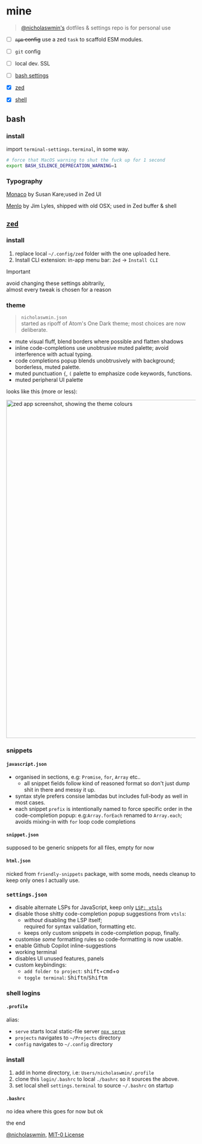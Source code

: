 # mine

> [@nicholaswmin's][nicholaswmin] dotfiles & settings
> repo is for personal use


- [ ] ~~`npm` config~~ use a zed `task` to scaffold ESM modules.
- [ ] `git` config
- [ ] local dev. SSL
- [ ] [bash settings](#bash)
- [x] [zed](#zed)
- [x] [shell](#shell-logins)


## bash

### install 

import `terminal-settings.terminal`, in some way.

```bash
# force that MacOS warning to shut the fuck up for 1 second
export BASH_SILENCE_DEPRECATION_WARNING=1
```

### Typography

[Monaco][monaco] by Susan Kare;used in Zed UI  

[Menlo][menlo] by Jim Lyles, shipped with old OSX; used in Zed buffer & shell


## [`zed`][zed]

### install 

1. replace local `~/.config/zed` folder with the one uploaded here.
2. Install CLI extension: in-app menu bar: `Zed` -> `Install CLI` 

> [!IMPORTANT]   
> avoid changing these settings abitrarily,   
> almost every tweak is chosen for a reason

### theme 

> `nicholaswmin.json`  
> started as ripoff of Atom's One Dark theme; most choices are now deliberate.

- mute visual fluff, blend borders where possible and flatten shadows
- inline code-completions use unobtrusive muted palette; avoid interference
  with actual typing.
- code completions popup blends unobtrusively with background; borderless, 
  muted palette.
- muted punctuation `{`, `(` palette to emphasize code keywords, functions.
- muted peripheral UI palette

looks like this (more or less):

<img width="900" alt="zed app screenshot, showing the theme colours" src="https://github.com/user-attachments/assets/273cc94f-52d8-4cfb-b973-4ff775c6f62c" />

### snippets

#### `javascript.json` 

- organised in sections, e.g: `Promise`, `for`, `Array` etc..
  - all snippet fields follow kind of reasoned format so don't just 
    dump shit in there and messy it up.
- syntax style prefers consise lambdas but includes full-body as well
  in most cases.
- each snippet `prefix` is intentionally named to force specific order
  in the code-completion popup:
  e.g:`Array.forEach` renamed to `Array.each`; avoids mixing-in with `for` 
  loop code completions
      
#### `snippet.json`

supposed to be generic snippets for all files, empty for now

#### `html.json`

nicked from `friendly-snippets` package, with some mods, needs cleanup to 
keep only ones I actually use.

### `settings.json`

- disable alternate LSPs for JavaScript, keep only [`LSP: vtsls`][vtsls]
- disable those shitty code-completion popup suggestions from `vtsls`:
  - *without* disabling the LSP itself;   
    required for syntax validation, formatting etc.
  - keeps only custom snippets in code-completion popup, finally.
- customise *some* formatting rules so code-formatting is now usable.
- enable Github Copilot inline-suggestions
- working terminal
- disables UI unused features, panels
- custom keybindings:
  - `add folder to project`: <kbd>shift</kbd>+<kbd>cmd</kbd>+<kbd>o</kbd>
  - `toggle terminal`: <kbd>Shift</kbd><kbd>n</kbd>/<kbd>Shift</kbd><kbd>m</kbd>

### shell logins

#### `.profile`

alias:

- `serve` starts local static-file server [`npx serve`][serve]
- `projects` navigates to `~/Projects` directory
- `config` navigates to `~/.config` directory

### install 

1. add in home directory, i.e: `Users/nicholaswmin/.profile`
2. clone this `login/.bashrc`  to local `./bashrc` so it sources the above.
3. set local shell `settings.terminal` to source `~/.bashrc` on startup

#### `.bashrc`

no idea where this goes for now but ok

the end

[@nicholaswmin][nicholaswmin], [MIT-0 License][mit-zero]


[zed]: https://zed.dev/
[mit-zero]: https://spdx.org/licenses/MIT-0.html
[nicholaswmin]: https://github.com/nicholaswmin
[serve]: https://www.npmjs.com/package/serve
[monaco]: https://en.wikipedia.org/wiki/Monaco_(typeface)
[menlo]: https://en.wikipedia.org/wiki/Menlo_(typeface)
[vtsls]: https://github.com/yioneko/vtsls/blob/main/packages/service/configuration.schema.json
